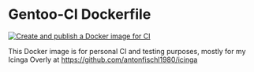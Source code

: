 # Gentoo-CI Dockerfile
[![Create and publish a Docker image for CI](https://github.com/antonfischl1980/gentoo-ci/actions/workflows/publish-gentoo-ci-docker.yml/badge.svg)](https://github.com/antonfischl1980/gentoo-ci/actions/workflows/publish-gentoo-ci-docker.yml)

This Docker image is for personal CI and testing purposes, mostly for my Icinga Overly at https://github.com/antonfischl1980/icinga

